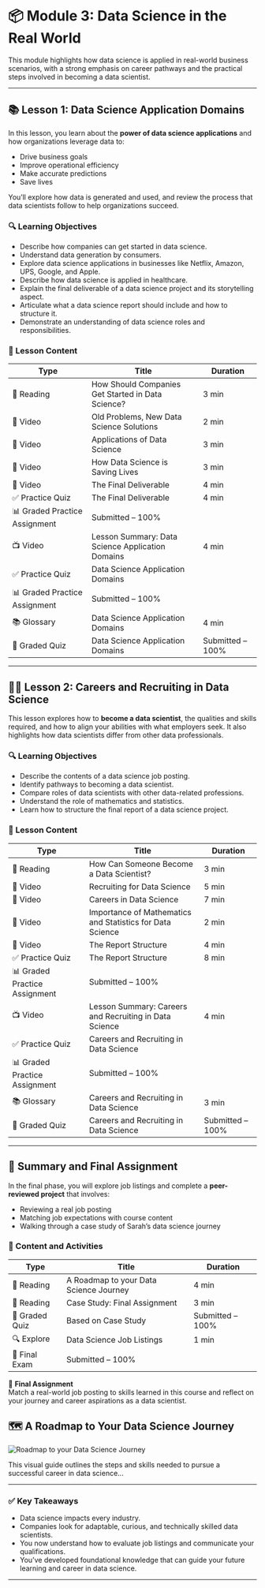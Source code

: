 # 📦 Module 3: Data Science in the Real World

This module highlights how data science is applied in real-world business scenarios, with a strong emphasis on career pathways and the practical steps involved in becoming a data scientist.

---

## 📚 Lesson 1: Data Science Application Domains

In this lesson, you learn about the **power of data science applications** and how organizations leverage data to:
- Drive business goals
- Improve operational efficiency
- Make accurate predictions
- Save lives

You’ll explore how data is generated and used, and review the process that data scientists follow to help organizations succeed.

### 🔍 Learning Objectives
- Describe how companies can get started in data science.
- Understand data generation by consumers.
- Explore data science applications in businesses like Netflix, Amazon, UPS, Google, and Apple.
- Describe how data science is applied in healthcare.
- Explain the final deliverable of a data science project and its storytelling aspect.
- Articulate what a data science report should include and how to structure it.
- Demonstrate an understanding of data science roles and responsibilities.

### 🧠 Lesson Content

| Type | Title | Duration |
|------|-------|----------|
| 📖 Reading | How Should Companies Get Started in Data Science? | 3 min |
| 🎥 Video | Old Problems, New Data Science Solutions | 2 min |
| 🎥 Video | Applications of Data Science | 3 min |
| 🎥 Video | How Data Science is Saving Lives | 3 min |
| 🎥 Video | The Final Deliverable | 4 min |
| ✅ Practice Quiz | The Final Deliverable | 4 min |
| 📊 Graded Practice Assignment | Submitted – 100% | |
| 📺 Video | Lesson Summary: Data Science Application Domains | 4 min |
| ✅ Practice Quiz | Data Science Application Domains | |
| 📊 Graded Practice Assignment | Submitted – 100% | |
| 📚 Glossary | Data Science Application Domains | 4 min |
| 🧪 Graded Quiz | Data Science Application Domains | Submitted – 100% |

---

## 👩‍💼 Lesson 2: Careers and Recruiting in Data Science

This lesson explores how to **become a data scientist**, the qualities and skills required, and how to align your abilities with what employers seek. It also highlights how data scientists differ from other data professionals.

### 🔍 Learning Objectives
- Describe the contents of a data science job posting.
- Identify pathways to becoming a data scientist.
- Compare roles of data scientists with other data-related professions.
- Understand the role of mathematics and statistics.
- Learn how to structure the final report of a data science project.

### 🧠 Lesson Content

| Type | Title | Duration |
|------|-------|----------|
| 📖 Reading | How Can Someone Become a Data Scientist? | 3 min |
| 🎥 Video | Recruiting for Data Science | 5 min |
| 🎥 Video | Careers in Data Science | 7 min |
| 🎥 Video | Importance of Mathematics and Statistics for Data Science | 2 min |
| 🎥 Video | The Report Structure | 4 min |
| ✅ Practice Quiz | The Report Structure | 8 min |
| 📊 Graded Practice Assignment | Submitted – 100% | |
| 📺 Video | Lesson Summary: Careers and Recruiting in Data Science | 4 min |
| ✅ Practice Quiz | Careers and Recruiting in Data Science | |
| 📊 Graded Practice Assignment | Submitted – 100% | |
| 📚 Glossary | Careers and Recruiting in Data Science | 3 min |
| 🧪 Graded Quiz | Careers and Recruiting in Data Science | Submitted – 100% |

---

## 📝 Summary and Final Assignment

In the final phase, you will explore job listings and complete a **peer-reviewed project** that involves:
- Reviewing a real job posting
- Matching job expectations with course content
- Walking through a case study of Sarah’s data science journey

### 🧠 Content and Activities

| Type | Title | Duration |
|------|-------|----------|
| 📖 Reading | A Roadmap to your Data Science Journey | 4 min |
| 📖 Reading | Case Study: Final Assignment | 3 min |
| 🧪 Graded Quiz | Based on Case Study | Submitted – 100% |
| 🔍 Explore | Data Science Job Listings | 1 min |
| 🧪 Final Exam | Submitted – 100% |

📌 **Final Assignment**  
Match a real-world job posting to skills learned in this course and reflect on your journey and career aspirations as a data scientist.

## 🗺️ A Roadmap to Your Data Science Journey

![Roadmap to your Data Science Journey](../../assets/image.png)

This visual guide outlines the steps and skills needed to pursue a successful career in data science...


---

### ✅ Key Takeaways
- Data science impacts every industry.
- Companies look for adaptable, curious, and technically skilled data scientists.
- You now understand how to evaluate job listings and communicate your qualifications.
- You’ve developed foundational knowledge that can guide your future learning and career in data science.

---


